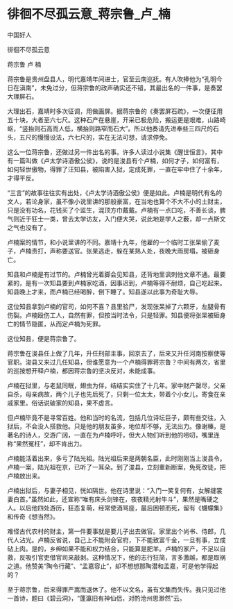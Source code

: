 # 徘徊不尽孤云意_蒋宗鲁_卢_楠

中国好人

徘徊不尽孤云意

蒋宗鲁 卢 楠

蒋宗鲁是贵州盘县人，明代嘉靖年间进士，官至云南巡抚。有人吹捧他为“孔明今日在滇南”，未免过分，但蒋宗鲁的政声确实还不错，其最出名的一件事，是奏罢大理屏石。

大理出石，嘉靖时多次征调，用做画屏。据蒋宗鲁的《奏罢屏石疏》，一次便征用五十块，大者至六七尺。这种石产在悬崖，开采已极危险，搬运更是艰难，山路崎岖，“竖抬则石高而人低，横抬则路窄而石大”。所以他奏请先进奉些三四尺的石头，五尺的慢慢设法，六七尺的，实在无法可想，请求停免。

这么一位蒋宗鲁，还做过另一件出名的事。许多人读过小说集《醒世恒言》，其中有一篇叫做《卢太学诗酒傲公侯》，说的是浚县有个卢楠，如何才子，如何富有，如何轻世傲物，得罪了汪知县，被陷害入狱，定成死罪，一直在牢中住了十余年，才得平反。

“三言”的故事往往实有出处，《卢太学诗酒傲公侯》便是如此。卢楠是明代有名的文人，若论身家，虽不像小说里讲的那般豪富，在当地也算个不大不小的土财主，只是没有功名，花钱买了个监生，混顶方巾戴戴。卢楠有一点口吃，不善长谈，脾气则近于狂士一类，曾去太学访友，入门便大哭，说此地是学人之薮，却一点斯文之气也没有了。

卢楠案的情节，和小说里讲的不同。嘉靖十九年，他雇的一个临时工张杲偷了麦子，卢楠责打，声称要送官。张杲逃走，躲在某熟人处，夜晚大雨房塌，被砸身亡。

知县和卢楠是有过节的。卢楠曾光着脚会见知县，还背地里讽刺他文章不通。最要紧的，是有一次知县要到卢楠家吃酒，因事迟到，卢楠等得不耐烦，自己吃起来。知县晚上才来，而卢楠已经喝醉，倒下睡了。知县遂以此事为奇耻大辱。

这位知县拿到卢楠的官司，如何不喜？县里验尸，发现张杲掉了六颗牙，左腿骨有伤裂。卢楠殴伤工人，自然有罪，但按当时法令，只是轻罪。知县便将张杲被砸身亡的情节隐匿，从而定卢楠为死罪。

这位知县，便是蒋宗鲁了。

蒋宗鲁在浚县任上做了几年，升任刑部主事，回京去了，后来又升任河南按察使等官职。浚县又来过几任知县，但谁愿意为一个卢楠得罪蒋宗鲁？中间有两次，省里的巡按想开释卢楠，都因蒋宗鲁的坚决反对，未能成事。

卢楠在狱里，与老鼠同眠，翅虫为伴，结结实实住了十几年。家中财产罄尽，父亲自杀，母亲病故，两个儿子也先后死了，只剩一位太太，带着个小女儿，寄食在亲戚家里。俗话说破家的知县，果不虚言。

但卢楠毕竟不是寻常百姓。他和当时的名流，包括几位诗坛巨子，颇有些交往，入狱后，不会没人搭救他。只是他的朋友虽多，地位却不够，无法出力。像谢榛，是著名的诗人，交游广阔，一直在为卢楠呼吁，但大人物们听到他的唠叨，嘴里连称“果然冤枉”，却不肯出力。

卢楠能活着出来，多亏了陆光祖。陆光祖后来是两朝名臣，此时刚刚当上浚县令。卢楠一案，陆光祖在京，已听了一耳朵。到了浚县，立刻重新断案，免死改徒，把卢楠放出来。

卢楠出狱后，与妻子相见，恍如隔世。他在诗里说：“入门一笑复何有，女解缝裳妻白首。”虽然如此，还宣称“唯有床头剑锋在，夜夜精光射牛斗”，果然是嘴硬之人。以后他四处游历，狂态复萌，经常使酒骂座，最后困顿而死，留有《蠛蠓集》和传奇《想当然》。

难怪古代农村的财主，第一件要事就是要儿子出去做官。家里出个尚书、侍郎，几代人沾光。卢楠反省说，自己上不能附会官府，下不能致富千金，一旦有事，立成砧上肉。是的，乡绅如果不能和权力结合，只能算是肥羊。卢楠的家产，不足以自救，反吸引官吏借官司来敲剥。这种情况下，他的志行狂简，言多激越，都是取祸之道。他赞美“陶令行藏”、“孟嘉容止”，却不想想那陶潜和孟嘉，可是他学得起的？

至于蒋宗鲁，后来得罪严嵩而退休了。他不以文名，虽有文集而失传。我只见过他一首诗，题曰《碧云洞》，“蓬瀛旧有神仙侣，对酌沧州思渺然”云。